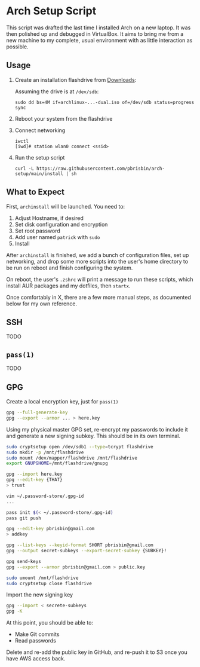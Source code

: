 # Arch Setup Script

This script was drafted the last time I installed Arch on a new laptop. It was
then polished up and debugged in VirtualBox. It aims to bring me from a new
machine to my complete, usual environment with as little interaction as
possible.

## Usage

1. Create an installation flashdrive from [Downloads][]:

   Assuming the drive is at `/dev/sdb`:

   ```
   sudo dd bs=4M if=archlinux-...-dual.iso of=/dev/sdb status=progress
   sync
   ```

   [downloads]: https://www.archlinux.org/download/

1. Reboot your system from the flashdrive

1. Connect networking

   ```
   iwctl
   [iwd]# station wlan0 connect <ssid>
   ```

1. Run the setup script

   ```
   curl -L https://raw.githubusercontent.com/pbrisbin/arch-setup/main/install | sh
   ```

## What to Expect

First, `archinstall` will be launched. You need to:

1. Adjust Hostname, if desired
1. Set disk configuration and encryption
1. Set root password
1. Add user named `patrick` with `sudo`
1. Install

After `archinstall` is finished, we add a bunch of configuration files, set up
networking, and drop some more scripts into the user's home directory to be run
on reboot and finish configuring the system.

On reboot, the user's `.zshrc` will print a message to run these scripts, which
install AUR packages and my dotfiles, then `startx`.

Once comfortably in X, there are a few more manual steps, as documented below
for my own reference.

## SSH

TODO

## `pass(1)`

TODO

## GPG

Create a local encryption key, just for `pass(1)`

```sh
gpg --full-generate-key
gpg --export --armor ... > here.key
```

Using my physical master GPG set, re-encrypt my passwords to include it and
generate a new signing subkey. This should be in its own terminal.

```sh
sudo cryptsetup open /dev/sdb1 --type=tcrypt flashdrive
sudo mkdir -p /mnt/flashdrive
sudo mount /dev/mapper/flashdrive /mnt/flashdrive
export GNUPGHOME=/mnt/flashdrive/gnupg

gpg --import here.key
gpg --edit-key {THAT}
> trust

vim ~/.password-store/.gpg-id
...

pass init $(< ~/.password-store/.gpg-id)
pass git push

gpg --edit-key pbrisbin@gmail.com
> addkey

gpg --list-keys --keyid-format SHORT pbrisbin@gmail.com
gpg --output secret-subkeys --export-secret-subkey {SUBKEY}!

gpg send-keys
gpg --export --armor pbrisbin@gmail.com > public.key

sudo umount /mnt/flashdrive
sudo cryptsetup close flashdrive
```

Import the new signing key

```sh
gpg --import < secrete-subkeys
gpg -K
```

At this point, you should be able to:

- Make Git commits
- Read passwords

Delete and re-add the public key in GitHub, and re-push it to S3 once you have
AWS access back.
